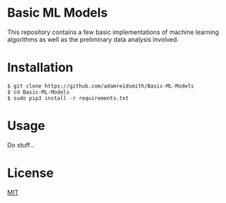 # Basic ML Models
This repository contains a few basic implementations of machine learning algorithms as well as the preliminary data analysis involved.

# Installation
    $ git clone https://github.com/adamreidsmith/Basic-ML-Models
    $ cd Basic-ML-Models
    $ sudo pip3 install -r requirements.txt

# Usage
Do stuff...

# License
[MIT](/LICENSE)